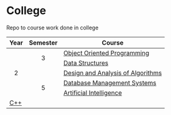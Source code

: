 # College
Repo to course work done in college

<table>
<thead>
  <tr>
    <th>Year</th>
    <th>Semester</th>
    <th>Course</th>
  </tr>
</thead>
<tbody>
  <tr>
    <td rowspan="5" align="center">2</td>
    <td rowspan="2" align="center">3</td>
    <td><a href="Year 2/Semester 3/OOP/">Object Oriented Programming</a></td>
  </tr>
  <tr>
    <td><a href="Year 2/Semester 3/Data Structures/">Data Structures</a></td>
  </tr>
  <tr>
    <td rowspan="4" align="center">5</td>
    <td><a href="Year 2/Semester 4/DAA/">Design and Analysis of Algorithms</a></td>
  </tr>
  <tr>
    <td><a href="Year 2/Semester 4/DBMS/">Database Management Systems</a></td>
  </tr>
  <tr>
    <td><a href="Year 2/Semester 4/AI/">Artificial Intelligence</a></td>
  </tr>
    <tr>
    <td><a href="Year 2/Semester 4/CPP/">C++</a></td>
  </tr>
  







</tbody>
</table>
